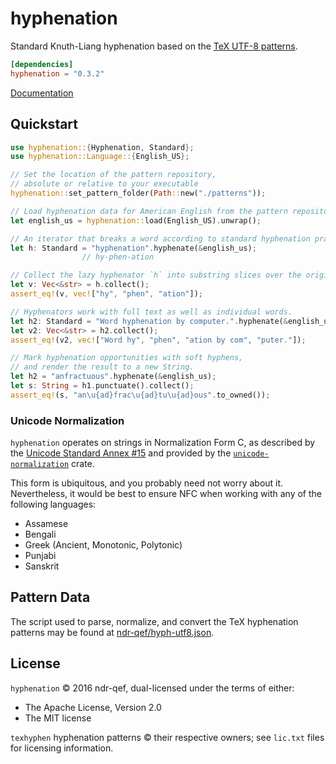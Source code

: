# hyphenation
Standard Knuth-Liang hyphenation based on the [TeX UTF-8 patterns](http://www.ctan.org/tex-archive/language/hyph-utf8).

```toml
[dependencies]
hyphenation = "0.3.2"
```

[Documentation](https://ndr-qef.github.io/hyphenation)


## Quickstart

```rust
use hyphenation::{Hyphenation, Standard};
use hyphenation::Language::{English_US};

// Set the location of the pattern repository,
// absolute or relative to your executable
hyphenation::set_pattern_folder(Path::new("./patterns"));

// Load hyphenation data for American English from the pattern repository.
let english_us = hyphenation::load(English_US).unwrap();

// An iterator that breaks a word according to standard hyphenation practices.
let h: Standard = "hyphenation".hyphenate(&english_us);
                // hy-phen-ation

// Collect the lazy hyphenator `h` into substring slices over the original string.
let v: Vec<&str> = h.collect();
assert_eq!(v, vec!["hy", "phen", "ation"]);

// Hyphenators work with full text as well as individual words.
let h2: Standard = "Word hyphenation by computer.".hyphenate(&english_us);
let v2: Vec<&str> = h2.collect();
assert_eq!(v2, vec!["Word hy", "phen", "ation by com", "puter."]);

// Mark hyphenation opportunities with soft hyphens,
// and render the result to a new String.
let h2 = "anfractuous".hyphenate(&english_us);
let s: String = h1.punctuate().collect();
assert_eq!(s, "an\u{ad}frac\u{ad}tu\u{ad}ous".to_owned());
```


### Unicode Normalization
`hyphenation` operates on strings in Normalization Form C, as described by the [Unicode Standard Annex #15](http://unicode.org/reports/tr15/) and provided by the [`unicode-normalization`](https://github.com/unicode-rs/unicode-normalization) crate.

This form is ubiquitous, and you probably need not worry about it. Nevertheless, it would be best to ensure NFC when working with any of the following languages:

- Assamese
- Bengali
- Greek (Ancient, Monotonic, Polytonic)
- Punjabi
- Sanskrit


## Pattern Data

The script used to parse, normalize, and convert the TeX hyphenation patterns may be found at [ndr-qef/hyph-utf8.json](https://github.com/ndr-qef/hyph-utf8.json).


## License
`hyphenation` © 2016 ndr-qef, dual-licensed under the terms of either:
  - The Apache License, Version 2.0
  - The MIT license

`texhyphen` hyphenation patterns © their respective owners; see `lic.txt` files for licensing information.
